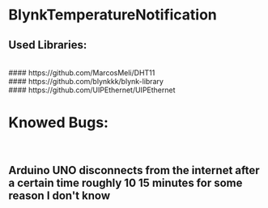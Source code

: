 # BlynkTemperatureNotification

## Used Libraries:
  <br>
  #### https://github.com/MarcosMeli/DHT11
  <br>
  #### https://github.com/blynkkk/blynk-library
  <br>
  #### https://github.com/UIPEthernet/UIPEthernet
  <br>


# Knowed Bugs:
<br>

## Arduino UNO disconnects from the internet after a certain time roughly 10 15 minutes for some reason I don't know
